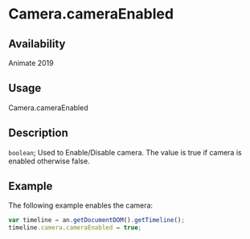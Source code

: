 # Camera.cameraEnabled

## Availability

Animate 2019

## Usage

Camera.cameraEnabled

## Description

`boolean`; Used to Enable/Disable camera. The value is true if camera is enabled otherwise false.

## Example

The following example enables the camera:

```javascript
var timeline = an.getDocumentDOM().getTimeline();
timeline.camera.cameraEnabled = true;
```
